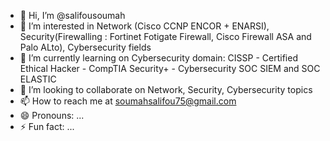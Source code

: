 - 👋 Hi, I’m @salifousoumah
- 👀 I’m interested in Network (Cisco CCNP ENCOR + ENARSI), Security(Firewalling : Fortinet Fotigate Firewall, Cisco Firewall ASA and Palo ALto), Cybersecurity fields
- 🌱 I’m currently learning on Cybersecurity domain: CISSP - Certified Ethical Hacker -  CompTIA Security+ - Cybersecurity SOC SIEM and SOC ELASTIC
- 💞️ I’m looking to collaborate on Network, Security, Cybersecurity topics 
- 📫 How to reach me at soumahsalifou75@gmail.com
- 😄 Pronouns: ...
- ⚡ Fun fact: ...

<!---
salifousoumah/salifousoumah is a ✨ special ✨ repository because its `README.md` (this file) appears on your GitHub profile.
You can click the Preview link to take a look at your changes.
--->
